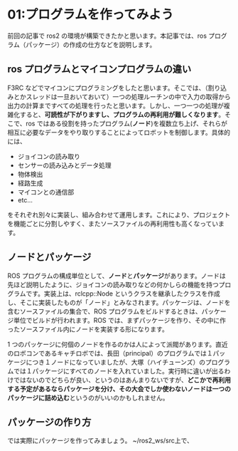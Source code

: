 # 01:プログラムを作ってみよう

前回の記事で ros2 の環境が構築できたかと思います。本記事では、ros プログラム（パッケージ）の作成の仕方などを説明します。

## ros プログラムとマイコンプログラムの違い

F3RC などでマイコンにプログラミングをしたと思います。そこでは、（割り込みとかスレッドは一旦おいておいて）一つの処理ルーチンの中で入力の取得から出力の計算まですべての処理を行ったと思います。しかし、一つ一つの処理が複雑化すると、**可読性が下がりますし、プログラムの再利用が難しくなります**。そこで、ros ではある役割を持ったプログラム(**ノード**)を複数立ち上げ、それらが相互に必要なデータをやり取りすることによってロボットを制御します。具体的には、

- ジョイコンの読み取り
- センサーの読み込みとデータ処理
- 物体検出
- 経路生成
- マイコンとの通信部
- etc...

をそれぞれ別々に実装し、組み合わせて運用します。これにより、プロジェクトを機能ごとに分割しやすく、またソースファイルの再利用性も高くなっています。

## ノードとパッケージ

ROS プログラムの構成単位として、**ノード**と**パッケージ**があります。ノードは先ほど説明したように、ジョイコンの読み取りなどの何かしらの機能を持つプログラムです。実装上は、rclcpp::Node というクラスを継承したクラスを作成し、そこに実装したものが「ノード」とみなされます。パッケージは、ノードを含むソースファイルの集合で、ROS プログラムをビルドするときは、パッケージ単位でビルドが行われます。ROS では、まずパッケージを作り、その中に作ったソースファイル内にノードを実装する形になります。

1 つのパッケージに何個のノードを作るのかは人によって派閥があります。直近のロボコンであるキャチロボでは、長田（principal）のプログラムでは１パッケージにつき１ノードになっていましたが、大塚（ハイチューンズ）のプログラムでは１パッケージにすべてのノードを入れていました。実行時に違いが出るわけではないのでどちらが良い、というのはあんまりないですが、**どこかで再利用する予定があるならパッケージを分け、その大会でしか使わないノードは一つのパッケージに詰め込む**というのがいいのかもしれません。

## パッケージの作り方
では実際にパッケージを作ってみましょう。
~/ros2_ws/src上で、
